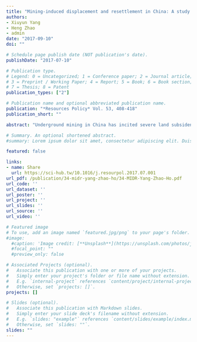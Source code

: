 ```yaml
---
title: "Mining-induced displacement and resettlement in China: A study covering 27 villages in 6 provinces"
authors:
- Xiuyun Yang
- Heng Zhao
- admin
date: "2017-09-10"
doi: ""

# Schedule page publish date (NOT publication's date).
publishDate: "2017-07-10"

# Publication type.
# Legend: 0 = Uncategorized; 1 = Conference paper; 2 = Journal article;
# 3 = Preprint / Working Paper; 4 = Report; 5 = Book; 6 = Book section;
# 7 = Thesis; 8 = Patent
publication_types: ["2"]

# Publication name and optional abbreviated publication name.
publication: "*Resources Policy* Vol. 53, 408-418"
publication_short: ""

abstract: "Underground mining in China has incited severe land subsidence causing the forced eviction of millions of farmers. Here we report on one of the earliest Chinese studies on Mining-Induced Displacement and Resettlement (MIDR), based on a farm household survey (n = 230) and semi-structured interviews (n = 29) in Shaanxi, Shanxi, Shandong, Jiangsu, Chongqing and Hunan. It was found that displaced farmers were overall insufficiently compensated for mining-induced damage. Respondents expressed concerns over higher living costs in the relocation villages, and were ill-informed about resettlement schemes. We also found widespread conflict between farmers, mining companies and local government, this being the case in over two-thirds of the surveyed villages. Through additional institutional analysis it is ascertained that existing policies and laws predominantly focus on surface rather than underground mining. Compensation is rarely provided unless damage to land and housing has grown to unmanageable proportions. In result, displacement and resettlement is generally chosen as a sole, yet, final solution. The study includes cases on coal, lead, zinc and manganese. Based on the analysis, we call for a revision of mining policies and the establishment of state-supported compensation schemes in order to minimize conflict and farmers’ socio-economic vulnerability."

# Summary. An optional shortened abstract.
#summary: Lorem ipsum dolor sit amet, consectetur adipiscing elit. Duis posuere tellus ac convallis placerat. Proin tincidunt magna sed ex sollicitudin condimentum.

featured: false

links:
- name: Share
  url: https://sci-hub.tw/10.1016/j.resourpol.2017.07.001
url_pdf: /publication/34-midr-yang-zhao-ho/34-MIDR-Yang-Zhao-Ho.pdf
url_code: ''
url_dataset: ''
url_poster: ''
url_project: ''
url_slides: ''
url_source: ''
url_video: ''

# Featured image
# To use, add an image named `featured.jpg/png` to your page's folder. 
#image:
  #caption: 'Image credit: [**Unsplash**](https://unsplash.com/photos/jdD8gXaTZsc)'
  #focal_point: ""
  #preview_only: false

# Associated Projects (optional).
#   Associate this publication with one or more of your projects.
#   Simply enter your project's folder or file name without extension.
#   E.g. `internal-project` references `content/project/internal-project/index.md`.
#   Otherwise, set `projects: []`.
projects: []

# Slides (optional).
#   Associate this publication with Markdown slides.
#   Simply enter your slide deck's filename without extension.
#   E.g. `slides: "example"` references `content/slides/example/index.md`.
#   Otherwise, set `slides: ""`.
slides: ""
---
```

